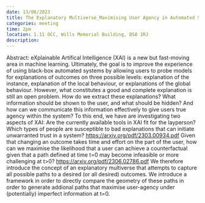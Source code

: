 ```yaml
---
date: 13/06/2023
title: The Explanatory Multiverse_Maximising User Agency in Automated Systems - Edward Small (Royal Melbourne Institute of Technology)
categories: meeting
time: 2pm
location: 1.11 OCC, Wills Memorial Building, BS8 1RJ
description:
---
```

Abstract: eXplainable Artifical Intelligence (XAI) is a new but fast-moving area in machine learning. Ultimately, the goal is to improve the experience of using black-box automated systems by allowing users to probe models for explanations of outcomes on three possible levels: explanation of the instance, explanation of the local behaviour, or explanations of the global behaviour. However, what constitutes a good and complete explanation is still an open problem. How do we extract these explanations? What information should be shown to the user, and what should be hidden? And how can we communicate this information effectively to give users true agency within the system? To this end, we have are investigating two aspects of XAI:
Are the currently available tools in XAI fit for the layperson? Which types of people are susceptible to bad explanations that can initiate unwarranted trust in a system? https://arxiv.org/pdf/2303.00934.pdf
Given that changing an outcome takes time and effort on the part of the user, how can we maximise the likelihood that a user can achieve a counterfactual given that a path defined at time t=0 may become infeasible or more challenging at t>0? https://arxiv.org/pdf/2306.02786.pdf
We therefore introduce the concept of an explanatory multiverse that attempts to capture all possible paths to a desired (or all desired) outcomes. We introduce a framework in order to directly compare the geometry of these paths in order to generate addional paths that maximise user-agency under (potentially) imperfect information at t=0.
